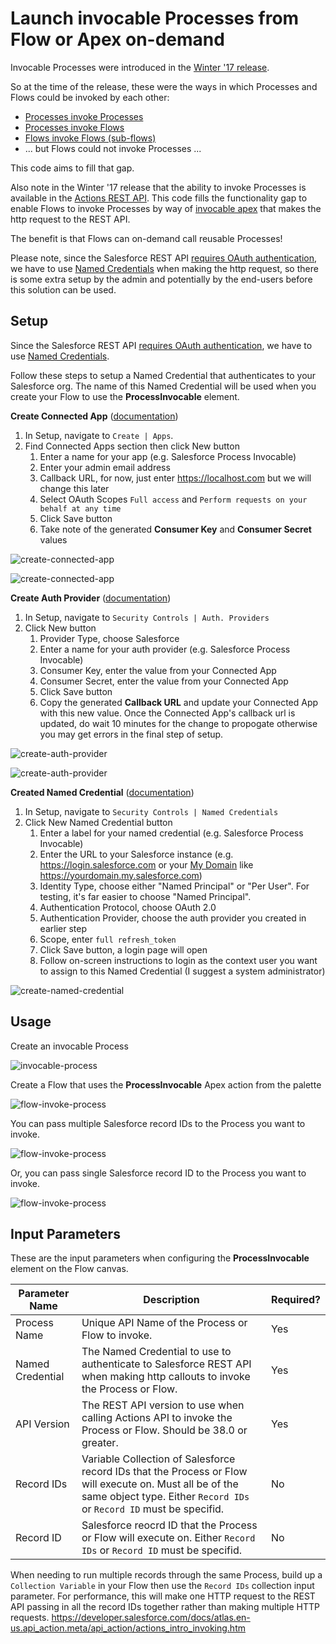 # Launch invocable Processes from Flow or Apex on-demand

Invocable Processes were introduced in the [Winter '17 release](https://releasenotes.docs.salesforce.com/en-us/winter17/release-notes/rn_forcecom_process_in_process.htm).

So at the time of the release, these were the ways in which Processes and Flows could be invoked by each other:
* [Processes invoke Processes](https://help.salesforce.com/articleView?id=process_action_invoke_process.htm)
* [Processes invoke Flows](https://help.salesforce.com/articleView?id=process_action_flow.htm)
* [Flows invoke Flows (sub-flows)](https://developer.salesforce.com/docs/atlas.en-us.204.0.salesforce_vpm_guide.meta/salesforce_vpm_guide/vpm_designer_elements_subflow.htm)
* ... but Flows could not invoke Processes ...

This code aims to fill that gap.

Also note in the Winter '17 release that the ability to invoke Processes is available in
the [Actions REST API](https://developer.salesforce.com/docs/atlas.en-us.api_action.meta/api_action/actions_obj_flow.htm).
This code fills the functionality gap to enable Flows to invoke Processes
by way of [invocable apex](https://developer.salesforce.com/docs/atlas.en-us.salesforce_vpm_guide.meta/salesforce_vpm_guide/vpm_designer_elements_apex_invocable.htm) that makes the http request to the REST API.

The benefit is that Flows can on-demand call reusable Processes!

Please note, since the Salesforce REST API [requires OAuth authentication](https://developer.salesforce.com/docs/atlas.en-us.api_rest.meta/api_rest/intro_understanding_authentication.htm), we have to use
[Named Credentials](https://developer.salesforce.com/docs/atlas.en-us.apexcode.meta/apexcode/apex_callouts_named_credentials.htm) when making the http request, so there is some extra
setup by the admin and potentially by the end-users before this solution can be used.


Setup
-----

Since the Salesforce REST API [requires OAuth authentication](https://developer.salesforce.com/docs/atlas.en-us.api_rest.meta/api_rest/intro_understanding_authentication.htm), we have to use
[Named Credentials](https://developer.salesforce.com/docs/atlas.en-us.apexcode.meta/apexcode/apex_callouts_named_credentials.htm).

Follow these steps to setup a Named Credential that authenticates to your Salesforce org. The name of this Named Credential will be used when you create your Flow to use the **ProcessInvocable** element.

**Create Connected App** ([documentation](https://help.salesforce.com/articleView?id=connected_app_create.htm))

1. In Setup, navigate to `Create | Apps`.
2. Find Connected Apps section then click New button
    1. Enter a name for your app (e.g. Salesforce Process Invocable)
    2. Enter your admin email address
    3. Callback URL, for now, just enter https://localhost.com but we will change this later
    4. Select OAuth Scopes `Full access` and `Perform requests on your behalf at any time`
    5. Click Save button
    6. Take note of the generated **Consumer Key** and **Consumer Secret** values

![create-connected-app](images/create-connected-app.png)

![create-connected-app](images/create-connected-app-2.png)

**Create Auth Provider** ([documentation](https://help.salesforce.com/articleView?id=sso_provider_sfdc.htm))

1. In Setup, navigate to `Security Controls | Auth. Providers`
2. Click New button
    1. Provider Type, choose Salesforce
    2. Enter a name for your auth provider (e.g. Salesforce Process Invocable)
    3. Consumer Key, enter the value from your Connected App
    4. Consumer Secret, enter the value from your Connected App
    5. Click Save button
    6. Copy the generated **Callback URL** and update your Connected App with this new value. Once the Connected App's callback url is updated, do wait 10 minutes for the change to propogate otherwise you may get errors in the final step of setup.

![create-auth-provider](images/create-auth-provider.png)

![create-auth-provider](images/create-auth-provider-2.png)

**Created Named Credential** ([documentation](https://help.salesforce.com/articleView?id=named_credentials_define.htm))

1. In Setup, navigate to `Security Controls | Named Credentials`
2. Click New Named Credential button
    1. Enter a label for your named credential (e.g. Salesforce Process Invocable)
    2. Enter the URL to your Salesforce instance (e.g. https://login.salesforce.com or your [My Domain](https://help.salesforce.com/articleView?id=domain_name_overview.htm) like https://yourdomain.my.salesforce.com)
    3. Identity Type, choose either "Named Principal" or "Per User". For testing, it's far easier to choose "Named Principal".
    4. Authentication Protocol, choose OAuth 2.0
    5. Authentication Provider, choose the auth provider you created in earlier step
    6. Scope, enter `full refresh_token`
    7. Click Save button, a login page will open
    8. Follow on-screen instructions to login as the context user you want to assign to this Named Credential (I suggest a system administrator)

![create-named-credential](images/create-named-credential.png)


Usage
-----

Create an invocable Process

![invocable-process](images/invocable-process.png)

Create a Flow that uses the **ProcessInvocable** Apex action from the palette

![flow-invoke-process](images/flow-invoke-process.png)

You can pass multiple Salesforce record IDs to the Process you want to invoke.

![flow-invoke-process](images/flow-invoke-process-multiple-records.png)

Or, you can pass single Salesforce record ID to the Process you want to invoke.

![flow-invoke-process](images/flow-invoke-process-single-record.png)


Input Parameters
----------------

These are the input parameters when configuring the **ProcessInvocable** element on the Flow canvas.

| Parameter Name   | Description | Required? |
|------------------|-------------|-----------|
| Process Name     | Unique API Name of the Process or Flow to invoke. | Yes |
| Named Credential | The Named Credential to use to authenticate to Salesforce REST API when making http callouts to invoke the Process or Flow. | Yes |
| API Version      | The REST API version to use when calling Actions API to invoke the Process or Flow. Should be 38.0 or greater. | Yes |
| Record IDs       | Variable Collection of Salesforce record IDs that the Process or Flow will execute on. Must all be of the same object type. Either `Record IDs` or `Record ID` must be specifid. | No |
| Record ID        | Salesforce reocrd ID that the Process or Flow will execute on. Either `Record IDs` or `Record ID` must be specifid. | No |

When needing to run multiple records through the same Process, build up a `Collection Variable` in your Flow then use the `Record IDs` collection input parameter.
For performance, this will make one HTTP request to the REST API passing in all the record IDs together rather than making multiple HTTP requests.
https://developer.salesforce.com/docs/atlas.en-us.api_action.meta/api_action/actions_intro_invoking.htm